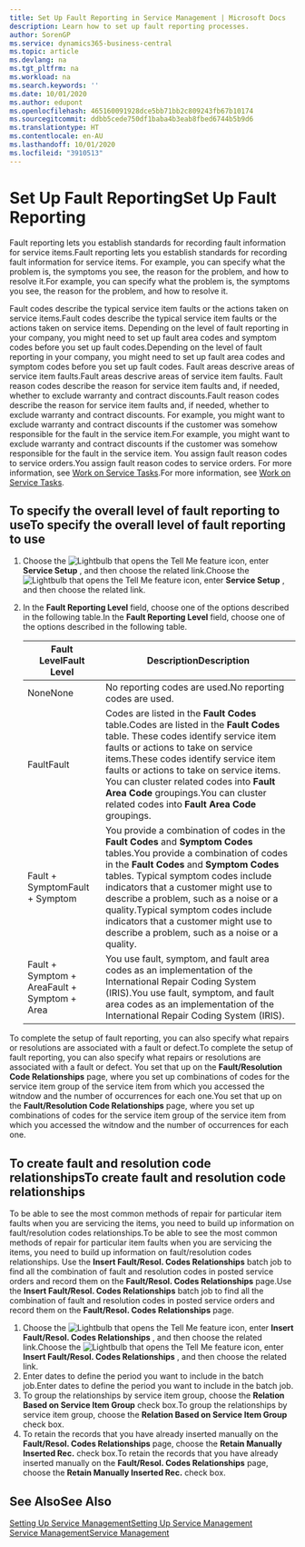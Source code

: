 ```yaml
---
title: Set Up Fault Reporting in Service Management | Microsoft Docs
description: Learn how to set up fault reporting processes.
author: SorenGP
ms.service: dynamics365-business-central
ms.topic: article
ms.devlang: na
ms.tgt_pltfrm: na
ms.workload: na
ms.search.keywords: ''
ms.date: 10/01/2020
ms.author: edupont
ms.openlocfilehash: 465160091928dce5bb71bb2c809243fb67b10174
ms.sourcegitcommit: ddbb5cede750df1baba4b3eab8fbed6744b5b9d6
ms.translationtype: HT
ms.contentlocale: en-AU
ms.lasthandoff: 10/01/2020
ms.locfileid: "3910513"
---
```

# <a name="set-up-fault-reporting"></a><span data-ttu-id="3f68a-103">Set Up Fault Reporting</span><span class="sxs-lookup"><span data-stu-id="3f68a-103">Set Up Fault Reporting</span></span>
<span data-ttu-id="3f68a-104">Fault reporting lets you establish standards for recording fault information for service items.</span><span class="sxs-lookup"><span data-stu-id="3f68a-104">Fault reporting lets you establish standards for recording fault information for service items.</span></span> <span data-ttu-id="3f68a-105">For example, you can specify what the problem is, the symptoms you see, the reason for the problem, and how to resolve it.</span><span class="sxs-lookup"><span data-stu-id="3f68a-105">For example, you can specify what the problem is, the symptoms you see, the reason for the problem, and how to resolve it.</span></span>  

<span data-ttu-id="3f68a-106">Fault codes describe the typical service item faults or the actions taken on service items.</span><span class="sxs-lookup"><span data-stu-id="3f68a-106">Fault codes describe the typical service item faults or the actions taken on service items.</span></span> <span data-ttu-id="3f68a-107">Depending on the level of fault reporting in your company, you might need to set up fault area codes and symptom codes before you set up fault codes.</span><span class="sxs-lookup"><span data-stu-id="3f68a-107">Depending on the level of fault reporting in your company, you might need to set up fault area codes and symptom codes before you set up fault codes.</span></span> <span data-ttu-id="3f68a-108">Fault areas descrive areas of service item faults.</span><span class="sxs-lookup"><span data-stu-id="3f68a-108">Fault areas descrive areas of service item faults.</span></span> <span data-ttu-id="3f68a-109">Fault reason codes describe the reason for service item faults and, if needed, whether to exclude warranty and contract discounts.</span><span class="sxs-lookup"><span data-stu-id="3f68a-109">Fault reason codes describe the reason for service item faults and, if needed, whether to exclude warranty and contract discounts.</span></span> <span data-ttu-id="3f68a-110">For example, you might want to exclude warranty and contract discounts if the customer was somehow responsible for the fault in the service item.</span><span class="sxs-lookup"><span data-stu-id="3f68a-110">For example, you might want to exclude warranty and contract discounts if the customer was somehow responsible for the fault in the service item.</span></span> <span data-ttu-id="3f68a-111">You assign fault reason codes to service orders.</span><span class="sxs-lookup"><span data-stu-id="3f68a-111">You assign fault reason codes to service orders.</span></span> <span data-ttu-id="3f68a-112">For more information, see [Work on Service Tasks](service-how-to-work-on-service-tasks.md).</span><span class="sxs-lookup"><span data-stu-id="3f68a-112">For more information, see [Work on Service Tasks](service-how-to-work-on-service-tasks.md).</span></span>  

## <a name="to-specify-the-overall-level-of-fault-reporting-to-use"></a><span data-ttu-id="3f68a-113">To specify the overall level of fault reporting to use</span><span class="sxs-lookup"><span data-stu-id="3f68a-113">To specify the overall level of fault reporting to use</span></span>
1. <span data-ttu-id="3f68a-114">Choose the ![Lightbulb that opens the Tell Me feature](media/ui-search/search_small.png "Tell me what you want to do") icon, enter **Service Setup** , and then choose the related link.</span><span class="sxs-lookup"><span data-stu-id="3f68a-114">Choose the ![Lightbulb that opens the Tell Me feature](media/ui-search/search_small.png "Tell me what you want to do") icon, enter **Service Setup** , and then choose the related link.</span></span>
2. <span data-ttu-id="3f68a-115">In the **Fault Reporting Level** field, choose one of the options described in the following table.</span><span class="sxs-lookup"><span data-stu-id="3f68a-115">In the **Fault Reporting Level** field, choose one of the options described in the following table.</span></span>  

    |<span data-ttu-id="3f68a-116">**Fault Level**</span><span class="sxs-lookup"><span data-stu-id="3f68a-116">**Fault Level**</span></span>|<span data-ttu-id="3f68a-117">**Description**</span><span class="sxs-lookup"><span data-stu-id="3f68a-117">**Description**</span></span>|  
    |------------|-------------|  
    |<span data-ttu-id="3f68a-118">None</span><span class="sxs-lookup"><span data-stu-id="3f68a-118">None</span></span> | <span data-ttu-id="3f68a-119">No reporting codes are used.</span><span class="sxs-lookup"><span data-stu-id="3f68a-119">No reporting codes are used.</span></span>|  
    |<span data-ttu-id="3f68a-120">Fault</span><span class="sxs-lookup"><span data-stu-id="3f68a-120">Fault</span></span> | <span data-ttu-id="3f68a-121">Codes are listed in the **Fault Codes** table.</span><span class="sxs-lookup"><span data-stu-id="3f68a-121">Codes are listed in the **Fault Codes** table.</span></span> <span data-ttu-id="3f68a-122">These codes identify service item faults or actions to take on service items.</span><span class="sxs-lookup"><span data-stu-id="3f68a-122">These codes identify service item faults or actions to take on service items.</span></span> <span data-ttu-id="3f68a-123">You can cluster related codes into **Fault Area Code** groupings.</span><span class="sxs-lookup"><span data-stu-id="3f68a-123">You can cluster related codes into **Fault Area Code** groupings.</span></span>|  
    |<span data-ttu-id="3f68a-124">Fault + Symptom</span><span class="sxs-lookup"><span data-stu-id="3f68a-124">Fault + Symptom</span></span> | <span data-ttu-id="3f68a-125">You provide a combination of codes in the **Fault Codes** and **Symptom Codes** tables.</span><span class="sxs-lookup"><span data-stu-id="3f68a-125">You provide a combination of codes in the **Fault Codes** and **Symptom Codes** tables.</span></span> <span data-ttu-id="3f68a-126">Typical symptom codes include indicators that a customer might use to describe a problem, such as a noise or a quality.</span><span class="sxs-lookup"><span data-stu-id="3f68a-126">Typical symptom codes include indicators that a customer might use to describe a problem, such as a noise or a quality.</span></span>|  
    |<span data-ttu-id="3f68a-127">Fault + Symptom + Area</span><span class="sxs-lookup"><span data-stu-id="3f68a-127">Fault + Symptom + Area</span></span> | <span data-ttu-id="3f68a-128">You use fault, symptom, and fault area codes as an implementation of the International Repair Coding System (IRIS).</span><span class="sxs-lookup"><span data-stu-id="3f68a-128">You use fault, symptom, and fault area codes as an implementation of the International Repair Coding System (IRIS).</span></span>|  

<span data-ttu-id="3f68a-129">To complete the setup of fault reporting, you can also specify what repairs or resolutions are associated with a fault or defect.</span><span class="sxs-lookup"><span data-stu-id="3f68a-129">To complete the setup of fault reporting, you can also specify what repairs or resolutions are associated with a fault or defect.</span></span> <span data-ttu-id="3f68a-130">You set that up on the **Fault/Resolution Code Relationships** page, where you set up combinations of codes for the service item group of the service item from which you accessed the witndow and the number of occurrences for each one.</span><span class="sxs-lookup"><span data-stu-id="3f68a-130">You set that up on the **Fault/Resolution Code Relationships** page, where you set up combinations of codes for the service item group of the service item from which you accessed the witndow and the number of occurrences for each one.</span></span>

## <a name="to-create-fault-and-resolution-code-relationships"></a><span data-ttu-id="3f68a-131">To create fault and resolution code relationships</span><span class="sxs-lookup"><span data-stu-id="3f68a-131">To create fault and resolution code relationships</span></span>
<!--this needs to go in a working with topic-->
<span data-ttu-id="3f68a-132"> To be able to see the most common methods of repair for particular item faults when you are servicing the items, you need to build up information on fault/resolution codes relationships.</span><span class="sxs-lookup"><span data-stu-id="3f68a-132">To be able to see the most common methods of repair for particular item faults when you are servicing the items, you need to build up information on fault/resolution codes relationships.</span></span> <span data-ttu-id="3f68a-133">Use the **Insert Fault/Resol. Codes Relationships** batch job to find all the combination of fault and resolution codes in posted service orders and record them on the **Fault/Resol. Codes Relationships** page.</span><span class="sxs-lookup"><span data-stu-id="3f68a-133">Use the **Insert Fault/Resol. Codes Relationships** batch job to find all the combination of fault and resolution codes in posted service orders and record them on the **Fault/Resol. Codes Relationships** page.</span></span>

1. <span data-ttu-id="3f68a-134">Choose the ![Lightbulb that opens the Tell Me feature](media/ui-search/search_small.png "Tell me what you want to do") icon, enter **Insert Fault/Resol. Codes Relationships** , and then choose the related link.</span><span class="sxs-lookup"><span data-stu-id="3f68a-134">Choose the ![Lightbulb that opens the Tell Me feature](media/ui-search/search_small.png "Tell me what you want to do") icon, enter **Insert Fault/Resol. Codes Relationships** , and then choose the related link.</span></span>  
2. <span data-ttu-id="3f68a-135">Enter dates to define the period you want to include in the batch job.</span><span class="sxs-lookup"><span data-stu-id="3f68a-135">Enter dates to define the period you want to include in the batch job.</span></span>  
3. <span data-ttu-id="3f68a-136">To group the relationships by service item group, choose the **Relation Based on Service Item Group** check box.</span><span class="sxs-lookup"><span data-stu-id="3f68a-136">To group the relationships by service item group, choose the **Relation Based on Service Item Group** check box.</span></span>  
4. <span data-ttu-id="3f68a-137">To retain the records that you have already inserted manually on the **Fault/Resol. Codes Relationships** page, choose the **Retain Manually Inserted Rec.** check box.</span><span class="sxs-lookup"><span data-stu-id="3f68a-137">To retain the records that you have already inserted manually on the **Fault/Resol. Codes Relationships** page, choose the **Retain Manually Inserted Rec.** check box.</span></span>  

## <a name="see-also"></a><span data-ttu-id="3f68a-138">See Also</span><span class="sxs-lookup"><span data-stu-id="3f68a-138">See Also</span></span>
[<span data-ttu-id="3f68a-139">Setting Up Service Management</span><span class="sxs-lookup"><span data-stu-id="3f68a-139">Setting Up Service Management</span></span>](service-setup-service.md)  
[<span data-ttu-id="3f68a-140">Service Management</span><span class="sxs-lookup"><span data-stu-id="3f68a-140">Service Management</span></span>](service-service.md)  
